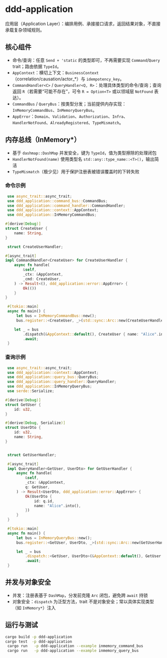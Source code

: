 # ddd-application

应用层（Application Layer）：编排用例、承接接口请求，返回结果对象，不直接承载复杂领域规则。

## 核心组件

- 命令/查询：任意 `Send + 'static` 的类型即可，不再需要实现 `Command`/`Query` trait；路由依据 `TypeId`。
- `AppContext`：横切上下文：`BusinessContext`（correlation/causation/actor_*）与 `idempotency_key`。
- `CommandHandler<C>` / `QueryHandler<Q, R>`：处理具体类型的命令/查询；查询返回 `R`（若需要“可能不存在”，可令 `R = Option<T>` 或以领域层 `NotFound` 表达）。
- `CommandBus` / `QueryBus`：按类型分发；当前提供内存实现：`InMemoryCommandBus`、`InMemoryQueryBus`。
- `AppError`：`Domain`、`Validation`、`Authorization`、`Infra`、`HandlerNotFound`、`AlreadyRegistered`、`TypeMismatch`。

## 内存总线（InMemory*）

- 基于 `dashmap::DashMap` 并发安全，键为 `TypeId`，值为类型擦除的处理闭包
- `HandlerNotFound(name)` 使用类型名 `std::any::type_name::<T>()`，输出简洁
- `TypeMismatch`（极少见）用于保护注册表被错误覆盖时的下转失败

### 命令示例

```rust
 use async_trait::async_trait;
 use ddd_application::command_bus::CommandBus;
 use ddd_application::command_handler::CommandHandler;
 use ddd_application::context::AppContext;
 use ddd_application::InMemoryCommandBus;

#[derive(Debug)]
struct CreateUser {
    name: String,
}

 struct CreateUserHandler;

#[async_trait]
impl CommandHandler<CreateUser> for CreateUserHandler {
    async fn handle(
        &self,
        _ctx: &AppContext,
        _cmd: CreateUser,
    ) -> Result<(), ddd_application::error::AppError> {
        Ok(())
    }
}

 #[tokio::main]
 async fn main() {
     let bus = InMemoryCommandBus::new();
     bus.register::<CreateUser, _>(std::sync::Arc::new(CreateUserHandler)).unwrap();

    let _ = bus
        .dispatch(&AppContext::default(), CreateUser { name: "Alice".into() })
        .await;
 }
 ```

### 查询示例

```rust
 use async_trait::async_trait;
 use ddd_application::context::AppContext;
 use ddd_application::query_bus::QueryBus;
 use ddd_application::query_handler::QueryHandler;
 use ddd_application::InMemoryQueryBus;
 use serde::Serialize;

#[derive(Debug)]
struct GetUser {
    id: u32,
}

#[derive(Debug, Serialize)]
struct UserDto {
    id: u32,
    name: String,
}


 struct GetUserHandler;

 #[async_trait]
 impl QueryHandler<GetUser, UserDto> for GetUserHandler {
     async fn handle(
         &self,
         _ctx: &AppContext,
         q: GetUser,
     ) -> Result<UserDto, ddd_application::error::AppError> {
         Ok(UserDto {
             id: q.id,
             name: "Alice".into(),
         })
     }
 }

 #[tokio::main]
 async fn main() {
     let bus = InMemoryQueryBus::new();
     bus.register::<GetUser, UserDto, _>(std::sync::Arc::new(GetUserHandler)).unwrap();

     let _ = bus
         .dispatch::<GetUser, UserDto>(&AppContext::default(), GetUser { id: 1 })
         .await;
 }
 ```

## 并发与对象安全

- 并发：注册表基于 `DashMap`，分发前克隆 `Arc` 闭包，避免跨 `await` 持锁
- 对象安全：`dispatch` 为泛型方法，trait 不是对象安全；常以具体实现类型（如 `InMemory*`）注入

## 运行与测试

```bash
cargo build -p ddd-application
cargo test  -p ddd-application
 cargo run   -p ddd-application --example inmemory_command_bus
 cargo run   -p ddd-application --example inmemory_query_bus
 ```

 
